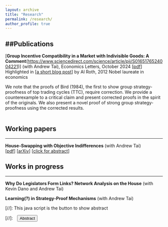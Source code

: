 ```yaml
---
layout: archive
title: "Research"
permalink: /research/
author_profile: true
---
```



##Publications
---

[**Group Incentive Compatibility in a Market with Indivisible Goods: A Comment**(https://www.sciencedirect.com/science/article/pii/S0165176524004221)] (with Andrew Tai), Economics Letters, October 2024
[[pdf](SandholtzTai24_economicsletters.pdf)]
Highlighted in [[a short blog post](https://marketdesigner.blogspot.com/2024/09/a-40-year-old-proof-about-top-trading.html)] by Al Roth, 2012 Nobel laureate in economics

We note that the proofs of Bird (1984), the first to show group strategy-proofness of top trading cycles (TTC), require correction. We provide a counterexample to a critical claim and present corrected proofs in the spirit of the originals. We also present a novel proof of strong group strategy-proofness using the corrected results.
<br><br/></div>


## Working papers
---

**House-Swapping with Objective Indifferences** (with Andrew Tai)  
[[pdf](SandholtzTai_HouseSwapwObjIndiff.pdf)]
[[arXiv](https://arxiv.org/abs/2306.09529)]
[<a href="#/" onclick="visib('ObjInd')">click for abstract</a>]

<div id="ObjInd" style="display: none; text-align: justify; line-height: 1.2">
	We study the classic house-swapping problem of Shapley and Scarf (1974) in a setting where agents may have "objective" indifferences, i.e., indifferences that are shared by all agents. In other words, if any one agent is indifferent between two houses, then all agents are indifferent between those two houses. The most direct interpretation is the presence of multiple copies of the same object. Our setting is a special case of the house-swapping problem with general indifferences. We derive a simple, easily interpretable algorithm that produces the unique strict core allocation of the house-swapping market, if it exists. Our algorithm runs in square-polynomial time, a substantial improvement over the cubed time methods for the more general problem. 
<br><br/></div>

## Works in progress
---
**Why Do Legislators Form Links? Network Analysis on the House** (with Kevin Dano and Andrew Tai)

**Learning(?) in Strategy-Proof Mechanisms** (with Andrew Tai)



[//]: This java script is the button to show abstract
 <script>
  function visib(id) {
   var x = document.getElementById(id);
   if (x.style.display === "block") {
     x.style.display = "none";
   } else {
     x.style.display = "block";
   }
 }
 </script>

 [//]:&emsp;<button onclick="visib('polariz')" class="btn btn--inverse btn--small">Abstract</button>


